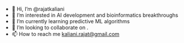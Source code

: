 - 👋 Hi, I’m @rajatkaliani
- 👀 I’m interested in AI development and bioinformatics breakthroughs
- 🌱 I’m currently learning predictive ML algorithms
- 💞️ I’m looking to collaborate on .
- 📫 How to reach me kaliani.rajat@gmail.com

<!---
rajatkaliani/rajatkaliani is a ✨ special ✨ repository because its `README.md` (this file) appears on your GitHub profile.
You can click the Preview link to take a look at your changes.
--->

